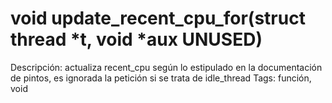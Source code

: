 # void update_recent_cpu_for(struct thread *t, void *aux UNUSED)

Descripción: actualiza recent_cpu según lo estipulado en la documentación de pintos, es ignorada la petición si se trata de idle_thread
Tags: función, void